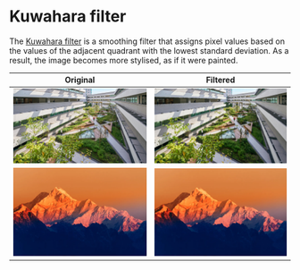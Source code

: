 # Kuwahara filter

The [Kuwahara filter](https://en.wikipedia.org/wiki/Kuwahara_filter) is a smoothing filter that assigns pixel values based on the values of the adjacent quadrant with the lowest standard deviation. As a result, the image becomes more stylised, as if it were painted.

Original                 | Filtered
-------------------------|------------------------------------
![original](../img5.jpg) | ![filtered](./generalized/img5.jpg)
![original](../img3.png) | ![filtered](./normal/img3.png)